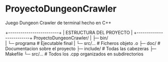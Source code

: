 # ProyectoDungeonCrawler
Juego Dungeon Crawler de terminal hecho en C++


+-------------------------+
| ESTRUCTURA DEL PROYECTO |
+-------------------------+
ProyectoDungeonCrawler/
|
├─ bin/           
|  └─ programa    # Ejecutable final
|  └─ src/...     # Ficheros objeto .o
├─ doc/           # Documentacion sobre el proyecto
├─ include/       # Todas las cabezeras
├─ Makefile
└─ src/...        # Todos los .cpp organizados en subdirectorios
